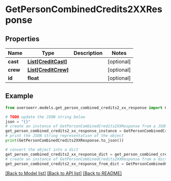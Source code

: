 # GetPersonCombinedCredits2XXResponse


## Properties

Name | Type | Description | Notes
------------ | ------------- | ------------- | -------------
**cast** | [**List[CreditCast]**](CreditCast.md) |  | [optional] 
**crew** | [**List[CreditCrew]**](CreditCrew.md) |  | [optional] 
**id** | **float** |  | [optional] 

## Example

```python
from overseerr.models.get_person_combined_credits2_xx_response import GetPersonCombinedCredits2XXResponse

# TODO update the JSON string below
json = "{}"
# create an instance of GetPersonCombinedCredits2XXResponse from a JSON string
get_person_combined_credits2_xx_response_instance = GetPersonCombinedCredits2XXResponse.from_json(json)
# print the JSON string representation of the object
print(GetPersonCombinedCredits2XXResponse.to_json())

# convert the object into a dict
get_person_combined_credits2_xx_response_dict = get_person_combined_credits2_xx_response_instance.to_dict()
# create an instance of GetPersonCombinedCredits2XXResponse from a dict
get_person_combined_credits2_xx_response_from_dict = GetPersonCombinedCredits2XXResponse.from_dict(get_person_combined_credits2_xx_response_dict)
```
[[Back to Model list]](../README.md#documentation-for-models) [[Back to API list]](../README.md#documentation-for-api-endpoints) [[Back to README]](../README.md)


